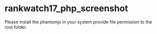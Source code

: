 # rankwatch17_php_screenshot

Please install the phantomjs in your system provide file permission to the root folder.
